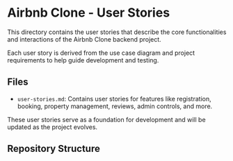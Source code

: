 # Airbnb Clone - User Stories

This directory contains the user stories that describe the core functionalities and interactions of the Airbnb Clone backend project.

Each user story is derived from the use case diagram and project requirements to help guide development and testing.

## Files

- `user-stories.md`: Contains user stories for features like registration, booking, property management, reviews, admin controls, and more.

These user stories serve as a foundation for development and will be updated as the project evolves.

## Repository Structure

